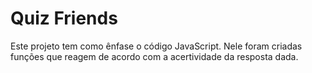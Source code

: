 # Quiz Friends

<p>Este projeto tem como ênfase o código JavaScript. 
Nele foram criadas funções que reagem de acordo com a acertividade da resposta dada.</p>

